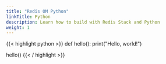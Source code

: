 ```yaml
---
title: "Redis OM Python"
linkTitle: Python
description: Learn how to build with Redis Stack and Python
weight: 1
---
```


{{< highlight python >}}
def hello():
    print("Hello, world!")

hello()
{{< / highlight >}}